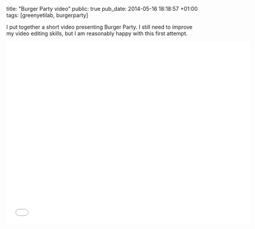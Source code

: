 title: "Burger Party video"
public: true
pub_date: 2014-05-16 18:18:57 +01:00
tags: [greenyetilab, burgerparty]


I put together a short video presenting Burger Party. I still need to improve my video editing skills, but I am reasonably happy with this first attempt.

<iframe width="640" height="480" src="//www.youtube.com/embed/2lluRjM3raw?rel=0" frameborder="0" allowfullscreen>
</iframe>
